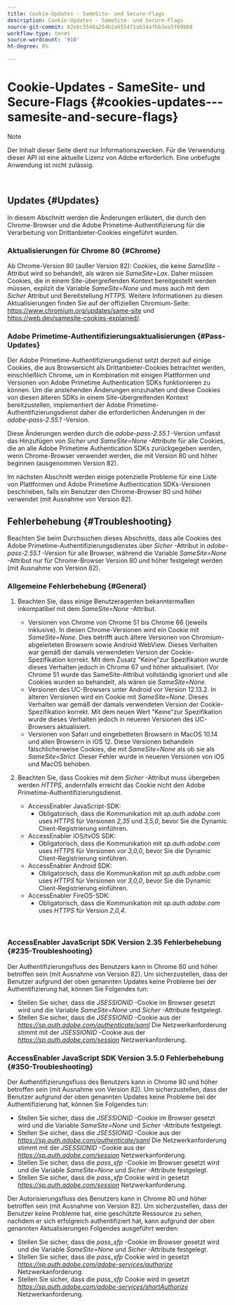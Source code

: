 ```yaml
---
title: Cookie-Updates - SameSite- und Secure-Flags
description: Cookie-Updates - SameSite- und Secure-Flags
source-git-commit: 02ebc3548a254b2a6554f1ab34afbb3ea5f09bb8
workflow-type: tm+mt
source-wordcount: '910'
ht-degree: 0%

---
```


# Cookie-Updates - SameSite- und Secure-Flags {#cookies-updates---samesite-and-secure-flags}

>[!NOTE]
>
>Der Inhalt dieser Seite dient nur Informationszwecken. Für die Verwendung dieser API ist eine aktuelle Lizenz von Adobe erforderlich. Eine unbefugte Anwendung ist nicht zulässig.

</br>


## Updates {#Updates}

In diesem Abschnitt werden die Änderungen erläutert, die durch den Chrome-Browser und die Adobe Primetime-Authentifizierung für die Verarbeitung von Drittanbieter-Cookies eingeführt wurden.



### Aktualisierungen für Chrome 80 {#Chrome}

Ab Chrome-Version 80 (außer Version 82): Cookies, die keine *SameSite* -Attribut wird so behandelt, als wären sie *SameSite=Lax*. Daher müssen Cookies, die in einem Site-übergreifenden Kontext bereitgestellt werden müssen, explizit die Variable *SameSite=None* und muss auch mit dem *Sicher* Attribut und Bereitstellung *HTTPS*. Weitere Informationen zu diesen Aktualisierungen finden Sie auf der offiziellen Chromium-Seite: <https://www.chromium.org/updates/same-site> und <https://web.dev/samesite-cookies-explained/>.


### Adobe Primetime-Authentifizierungsaktualisierungen {#Pass-Updates}

Der Adobe Primetime-Authentifizierungsdienst setzt derzeit auf einige Cookies, die aus Browsersicht als Drittanbieter-Cookies betrachtet werden, einschließlich Chrome, um in Kombination mit einigen Plattformen und Versionen von Adobe Primetime Authentication SDKs funktionieren zu können. Um die anstehenden Änderungen einzuhalten und diese Cookies von diesen älteren SDKs in einem Site-übergreifenden Kontext bereitzustellen, implementiert der Adobe Primetime-Authentifizierungsdienst daher die erforderlichen Änderungen in der *adobe-pass-2.55.1* -Version.

Diese Änderungen werden durch die *adobe-pass-2.55.1* -Version umfasst das Hinzufügen von *Sicher* und *SameSite=None* -Attribute für alle Cookies, die an alle Adobe Primetime Authentication SDKs zurückgegeben werden, wenn Chrome-Browser verwendet werden, die mit Version 80 und höher beginnen (ausgenommen Version 82).

Im nächsten Abschnitt werden einige potenzielle Probleme für eine Liste von Plattformen und Adobe Primetime Authentication SDKs-Versionen beschrieben, falls ein Benutzer den Chrome-Browser 80 und höher verwendet (mit Ausnahme von Version 82).

## Fehlerbehebung {#Troubleshooting}

Beachten Sie beim Durchsuchen dieses Abschnitts, dass alle Cookies des Adobe Primetime-Authentifizierungsdienstes über *Sicher* -Attribut in *adobe-pass-2.55.1* -Version für alle Browser, während die Variable *SameSite=None* -Attribut nur für Chrome-Browser Version 80 und höher festgelegt werden (mit Ausnahme von Version 82).


### Allgemeine Fehlerbehebung {#General}

1. Beachten Sie, dass einige Benutzeragenten bekanntermaßen inkompatibel mit dem *SameSite=None* -Attribut.

   - Versionen von Chrome von Chrome 51 bis Chrome 66 (jeweils inklusive). In diesen Chrome-Versionen wird ein Cookie mit *SameSite=None*. Dies betrifft auch ältere Versionen von Chromium-abgeleiteten Browsern sowie Android WebView. Dieses Verhalten war gemäß der damals verwendeten Version der Cookie-Spezifikation korrekt. Mit dem Zusatz &quot;Keine&quot;zur Spezifikation wurde dieses Verhalten jedoch in Chrome 67 und höher aktualisiert. (Vor Chrome 51 wurde das SameSite-Attribut vollständig ignoriert und alle Cookies wurden so behandelt, als wären sie *SameSite=None*.
   - Versionen des UC-Browsers unter Android vor Version 12.13.2. In älteren Versionen wird ein Cookie mit *SameSite=None*. Dieses Verhalten war gemäß der damals verwendeten Version der Cookie-Spezifikation korrekt. Mit dem neuen Wert &quot;Keine&quot;zur Spezifikation wurde dieses Verhalten jedoch in neueren Versionen des UC-Browsers aktualisiert.
   - Versionen von Safari und eingebetteten Browsern in MacOS 10.14 und allen Browsern in iOS 12. Diese Versionen behandeln fälschlicherweise Cookies, die mit *SameSite=None* als ob sie als *SameSite=Strict*. Dieser Fehler wurde in neueren Versionen von iOS und MacOS behoben.


1. Beachten Sie, dass Cookies mit dem *Sicher* -Attribut muss übergeben werden *HTTPS*, andernfalls erreicht das Cookie nicht den Adobe Primetime-Authentifizierungsdienst.

   - AccessEnabler JavaScript-SDK:
      - Obligatorisch, dass die Kommunikation mit *sp.auth.adobe.com* uses *HTTPS* für Versionen *2,35* und *3,5,0*, bevor Sie die Dynamic Client-Registrierung einführen.
   - AccessEnabler iOS/tvOS SDK:
      - Obligatorisch, dass die Kommunikation mit *sp.auth.adobe.com* uses *HTTPS* für Versionen vor *3,0,0*, bevor Sie die Dynamic Client-Registrierung einführen.
   - AccessEnabler Android SDK:
      - Obligatorisch, dass die Kommunikation mit *sp.auth.adobe.com* uses *HTTPS* für Versionen vor *3,0,0*, bevor Sie die Dynamic Client-Registrierung einführen.
   - AccessEnabler FireOS-SDK:
      - Obligatorisch, dass die Kommunikation mit *sp.auth.adobe.com* uses *HTTPS* für Version *2,0,4*.

</br>

### AccessEnabler JavaScript SDK Version 2.35 Fehlerbehebung {#235-Troubleshooting}

Der Authentifizierungsfluss des Benutzers kann in Chrome 80 und höher betroffen sein (mit Ausnahme von Version 82). Um sicherzustellen, dass der Benutzer aufgrund der oben genannten Updates keine Probleme bei der Authentifizierung hat, können Sie Folgendes tun:

- Stellen Sie sicher, dass die *JSESSIONID* -Cookie im Browser gesetzt wird und die Variable *SameSite=None* und *Sicher* -Attribute festgelegt.
- Stellen Sie sicher, dass die *JSESSIONID* -Cookie aus der *https://sp.auth.adobe.com/authenticate/saml* Die Netzwerkanforderung stimmt mit der *JSESSIONID* -Cookie aus der *https://sp.auth.adobe.com/session* Netzwerkanforderung.


### AccessEnabler JavaScript SDK Version 3.5.0 Fehlerbehebung {#350-Troubleshooting}

Der Authentifizierungsfluss des Benutzers kann in Chrome 80 und höher betroffen sein (mit Ausnahme von Version 82). Um sicherzustellen, dass der Benutzer aufgrund der oben genannten Updates keine Probleme bei der Authentifizierung hat, können Sie Folgendes tun:

- Stellen Sie sicher, dass die *JSESSIONID* -Cookie im Browser gesetzt wird und die Variable *SameSite=None* und *Sicher* -Attribute festgelegt.
- Stellen Sie sicher, dass die *JSESSIONID* -Cookie aus der *https://sp.auth.adobe.com/authenticate/saml* Die Netzwerkanforderung stimmt mit der *JSESSIONID* -Cookie aus der *https://sp.auth.adobe.com/session* Netzwerkanforderung.
- Stellen Sie sicher, dass die *pass\_sfp* -Cookie im Browser gesetzt wird und die Variable *SameSite=None* und *Sicher* -Attribute festgelegt.
- Stellen Sie sicher, dass die *pass\_sfp* Cookie wird in gesetzt *https://sp.auth.adobe.com/session* Netzwerkanforderung.


Der Autorisierungsfluss des Benutzers kann in Chrome 80 und höher betroffen sein (mit Ausnahme von Version 82). Um sicherzustellen, dass der Benutzer keine Probleme hat, eine geschützte Ressource zu sehen, nachdem er sich erfolgreich authentifiziert hat, kann aufgrund der oben genannten Aktualisierungen Folgendes ausgeführt werden:

- Stellen Sie sicher, dass die *pass\_sfp* -Cookie im Browser gesetzt wird und die Variable *SameSite=None* und *Sicher* -Attribute festgelegt.
- Stellen Sie sicher, dass die *pass\_sfp* Cookie wird in gesetzt *https://sp.auth.adobe.com/adobe-services/authorize* Netzwerkanforderung.
- Stellen Sie sicher, dass die *pass\_sfp* Cookie wird in gesetzt *https://sp.auth.adobe.com/adobe-services/shortAuthorize* Netzwerkanforderung.
